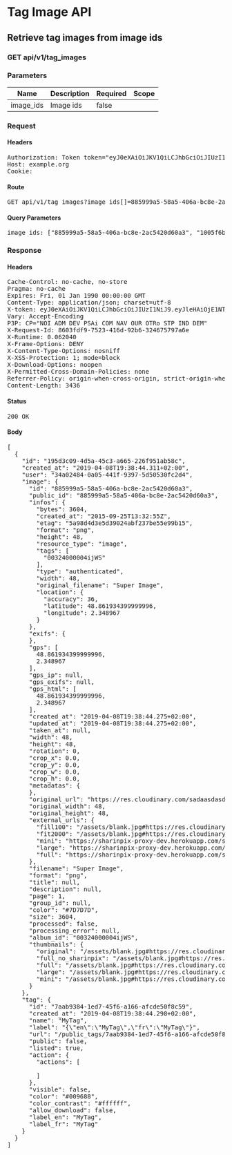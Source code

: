 # Tag Image API

## Retrieve tag images from image ids

### GET api/v1/tag_images

### Parameters

| Name | Description | Required | Scope |
|------|-------------|----------|-------|
| image_ids | Image ids | false |  |

### Request

#### Headers

<pre>Authorization: Token token=&quot;eyJ0eXAiOiJKV1QiLCJhbGciOiJIUzI1NiJ9.eyJxIjoiKiIsInRodW1ibmFpbF90YWdzIjp0cnVlLCJpc3MiOiIxZjJkZjExNC0wOTA3LTQ1NjktOTQ0Mi1mNjMxMTM5ZTBlMTYifQ.OtNfhtBzK8QR0DkGxM_GInG1XMUt-O7qVrh8N-IWZB0&quot;
Host: example.org
Cookie: </pre>

#### Route

<pre>GET api/v1/tag_images?image_ids[]=885999a5-58a5-406a-bc8e-2ac5420d60a3&amp;image_ids[]=1005f6ba-8f13-4e03-843d-5862df8a58d4&amp;image_ids[]=57671e09-8766-4852-8a3a-143efebe5d32</pre>

#### Query Parameters

<pre>image_ids: [&quot;885999a5-58a5-406a-bc8e-2ac5420d60a3&quot;, &quot;1005f6ba-8f13-4e03-843d-5862df8a58d4&quot;, &quot;57671e09-8766-4852-8a3a-143efebe5d32&quot;]</pre>

### Response

#### Headers

<pre>Cache-Control: no-cache, no-store
Pragma: no-cache
Expires: Fri, 01 Jan 1990 00:00:00 GMT
Content-Type: application/json; charset=utf-8
X-token: eyJ0eXAiOiJKV1QiLCJhbGciOiJIUzI1NiJ9.eyJleHAiOjE1NTQ3NTk1MjQsImlhdCI6MTU1NDc0NTEyNCwiaXNzIjoiMWYyZGYxMTQtMDkwNy00NTY5LTk0NDItZjYzMTEzOWUwZTE2IiwicSI6IioiLCJ0aHVtYm5haWxfdGFncyI6dHJ1ZX0.6Ej7Aa9G0PY1rdjMwb4KAhbzLhR8HmBIhXtzPx0fJMc
Vary: Accept-Encoding
P3P: CP=&quot;NOI ADM DEV PSAi COM NAV OUR OTRo STP IND DEM&quot;
X-Request-Id: 8603fdf9-7523-416d-92b6-324675797a6e
X-Runtime: 0.062040
X-Frame-Options: DENY
X-Content-Type-Options: nosniff
X-XSS-Protection: 1; mode=block
X-Download-Options: noopen
X-Permitted-Cross-Domain-Policies: none
Referrer-Policy: origin-when-cross-origin, strict-origin-when-cross-origin
Content-Length: 3436</pre>

#### Status

<pre>200 OK</pre>

#### Body

<pre>[
  {
    "id": "195d3c09-4d5a-45c3-a665-226f951ab58c",
    "created_at": "2019-04-08T19:38:44.311+02:00",
    "user": "34a02484-0a05-441f-9397-5d50530fc2d4",
    "image": {
      "id": "885999a5-58a5-406a-bc8e-2ac5420d60a3",
      "public_id": "885999a5-58a5-406a-bc8e-2ac5420d60a3",
      "infos": {
        "bytes": 3604,
        "created_at": "2015-09-25T13:32:55Z",
        "etag": "5a98d4d3e5d39024abf237be55e99b15",
        "format": "png",
        "height": 48,
        "resource_type": "image",
        "tags": [
          "00324000004ijWS"
        ],
        "type": "authenticated",
        "width": 48,
        "original_filename": "Super Image",
        "location": {
          "accuracy": 36,
          "latitude": 48.861934399999996,
          "longitude": 2.348967
        }
      },
      "exifs": {
      },
      "gps": [
        48.861934399999996,
        2.348967
      ],
      "gps_ip": null,
      "gps_exifs": null,
      "gps_html": [
        48.861934399999996,
        2.348967
      ],
      "created_at": "2019-04-08T19:38:44.275+02:00",
      "updated_at": "2019-04-08T19:38:44.275+02:00",
      "taken_at": null,
      "width": 48,
      "height": 48,
      "rotation": 0,
      "crop_x": 0.0,
      "crop_y": 0.0,
      "crop_w": 0.0,
      "crop_h": 0.0,
      "metadatas": {
      },
      "original_url": "https://res.cloudinary.com/sadaasdasd/image/authenticated/s--ft761Nni--/fl_attachment/v123123/9167bafd0a92.jpg",
      "original_width": 48,
      "original_height": 48,
      "external_urls": {
        "fill100": "/assets/blank.jpg#https://res.cloudinary.com/sadaasdasd/image/authenticated/s--Xd8dcyVn--/c_fit,w_300/v123123/9167bafd0a92.jpg",
        "fit2000": "/assets/blank.jpg#https://res.cloudinary.com/sadaasdasd/image/authenticated/s--veVW1kQx--/c_fit,h_2000,w_2000/v123123/9167bafd0a92.jpg",
        "mini": "https://sharinpix-proxy-dev.herokuapp.com/super-image.png?s=3de109a&url=localhost/images/885999a5-58a5-406a-bc8e-2ac5420d60a3/thumbnails/mini-dc90dc1e2ae.jpg",
        "large": "https://sharinpix-proxy-dev.herokuapp.com/super-image.png?s=6c4953d&url=localhost/images/885999a5-58a5-406a-bc8e-2ac5420d60a3/thumbnails/thumbnail-ccd57b2e238.jpg",
        "full": "https://sharinpix-proxy-dev.herokuapp.com/super-image.png?s=eaf930b&url=localhost/images/885999a5-58a5-406a-bc8e-2ac5420d60a3/thumbnails/full-ff3a3dc9b68.jpg"
      },
      "filename": "Super Image",
      "format": "png",
      "title": null,
      "description": null,
      "page": 1,
      "group_id": null,
      "color": "#7D7D7D",
      "size": 3604,
      "processed": false,
      "processing_error": null,
      "album_id": "00324000004ijWS",
      "thumbnails": {
        "original": "/assets/blank.jpg#https://res.cloudinary.com/sadaasdasd/image/authenticated/s--bxLHaYVn--/fl_attachment/dpr_auto,q_auto,f_auto/v123123/9167bafd0a92.jpg",
        "full_no_sharinpix": "/assets/blank.jpg#https://res.cloudinary.com/sadaasdasd/image/authenticated/s--3Cx1FWTz--/c_fit,h_1920,w_1920/fl_attachment/dpr_auto,q_auto,f_auto/v123123/9167bafd0a92.jpg",
        "full": "/assets/blank.jpg#https://res.cloudinary.com/sadaasdasd/image/authenticated/s--3Cx1FWTz--/c_fit,h_1920,w_1920/fl_attachment/dpr_auto,q_auto,f_auto/v123123/9167bafd0a92.jpg",
        "large": "/assets/blank.jpg#https://res.cloudinary.com/sadaasdasd/image/authenticated/s--QaW-QqVI--/c_fit,h_1920,w_1920/c_fill,h_200,w_200/fl_attachment/dpr_auto,q_auto,f_auto/v123123/9167bafd0a92.jpg",
        "mini": "/assets/blank.jpg#https://res.cloudinary.com/sadaasdasd/image/authenticated/s--xaP1d3Fb--/c_fit,h_1920,w_1920/c_fill,h_100,w_100/fl_attachment/dpr_auto,q_auto,f_auto/v123123/9167bafd0a92.jpg"
      }
    },
    "tag": {
      "id": "7aab9384-1ed7-45f6-a166-afcde50f8c59",
      "created_at": "2019-04-08T19:38:44.298+02:00",
      "name": "MyTag",
      "label": "{\"en\":\"MyTag\",\"fr\":\"MyTag\"}",
      "url": "/public_tags/7aab9384-1ed7-45f6-a166-afcde50f8c59",
      "public": false,
      "listed": true,
      "action": {
        "actions": [

        ]
      },
      "visible": false,
      "color": "#009688",
      "color_contrast": "#ffffff",
      "allow_download": false,
      "label_en": "MyTag",
      "label_fr": "MyTag"
    }
  }
]</pre>
